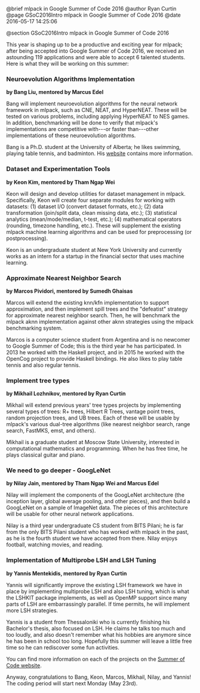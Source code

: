 @brief mlpack in Google Summer of Code 2016
@author Ryan Curtin
@page GSoC2016Intro mlpack in Google Summer of Code 2016
@date 2016-05-17 14:25:06

@section GSoC2016Intro mlpack in Google Summer of Code 2016

This year is shaping up to be a productive and exciting year for mlpack; after
being accepted into Google Summer of Code 2016, we received an astounding 119
applications and were able to accept 6 talented students.  Here is what they
will be working on this summer:

### Neuroevolution Algorithms Implementation
**by Bang Liu, mentored by Marcus Edel**

Bang will implement neuroevolution algorithms for the neural network framework
in mlpack, such as CNE, NEAT, and HyperNEAT.  These will be tested on various
problems, including applying HyperNEAT to NES games.  In addition, benchmarking
will be done to verify that mlpack's implementations are competitive with---or
faster than---other implementations of these neuroevolution algorithms.

Bang is a Ph.D. student at the University of Alberta; he likes swimming, playing
table tennis, and badminton.  His [website](http://www.ualberta.ca/~bang3/)
contains more information.

### Dataset and Experimentation Tools
**by Keon Kim, mentored by Tham Ngap Wei**

Keon will design and develop utilities for dataset management in
mlpack.  Specifically, Keon will create four separate modules for
working with datasets: (1) dataset I/O (convert dataset formats, etc.);
(2) data transformation (join/split data, clean missing data, etc.); (3)
statistical analytics (mean/mode/median, t-test, etc.); (4) mathematical
operators (rounding, timezone handling, etc.).  These will supplement
the existing mlpack machine learning algorithms and can be used for
preprocessing (or postprocessing).

Keon is an undergraduate student at New York University and currently works as an
intern for a startup in the financial sector that uses machine learning.

### Approximate Nearest Neighbor Search
**by Marcos Pividori, mentored by Sumedh Ghaisas**

Marcos will extend the existing knn/kfn implementation to support
approximation, and then implement spill trees and the "defeatist"
strategy for approximate nearest neighbor search.  Then, he will
benchmark the mlpack aknn implementation against other aknn strategies
using the mlpack benchmarking system.

Marcos is a computer science student from Argentina and is no newcomer to Google
Summer of Code; this is the third year he has participated.  In 2013 he worked
with the Haskell project, and in 2015 he worked with the OpenCog project to
provide Haskell bindings.  He also likes to play table tennis and also regular
tennis.

### Implement tree types
**by Mikhail Lozhnikov, mentored by Ryan Curtin**

Mikhail will extend previous years' tree types projects by
implementing several types of trees: R+ trees, Hilbert R Trees, vantage
point trees, random projection trees, and UB trees.  Each of these will
be usable by mlpack's various dual-tree algorithms (like nearest
neighbor search, range search, FastMKS, emst, and others).

Mikhail is a graduate student at Moscow State University, interested in
computational mathematics and programming.  When he has free time, he plays
classical guitar and piano.

### We need to go deeper - GoogLeNet
**by Nilay Jain, mentored by Tham Ngap Wei and Marcus Edel**

Nilay will implement the components of the GoogLeNet architecture (the
inception layer, global average pooling, and other pieces), and then
build a GoogLeNet on a sample of ImageNet data.  The pieces of this
architecture will be usable for other neural network applications.

Nilay is a third year undergraduate CS student from BITS Pilani; he is far from
the only BITS Pilani student who has worked with mlpack in the past, as he is
the fourth student we have accepted from there.  Nilay enjoys football, watching
movies, and reading.

### Implementation of Multiprobe LSH and LSH Tuning
**by Yannis Mentekidis, mentored by Ryan Curtin**

Yannis will significantly improve the existing LSH framework we have
in place by implementing multiprobe LSH and also LSH tuning, which is
what the LSHKIT package implements, as well as OpenMP support since many
parts of LSH are embarrassingly parallel.  If time permits, he will
implement more LSH strategies.

Yannis is a student from Thessaloniki who is currently finishing his Bachelor's
thesis, also focused on LSH.  He claims he talks too much and too loudly, and
also doesn't remember what his hobbies are anymore since he has been in school
too long.  Hopefully this summer will leave a little free time so he can
rediscover some fun activities.

You can find more information on each of the projects on the
[Summer of Code
website](http://summerofcode.withgoogle.com/organizations/5376684740050944/).

Anyway, congratulations to Bang, Keon, Marcos, Mikhail, Nilay, and
Yannis!  The coding period will start next Monday (May 23rd).